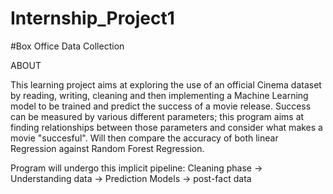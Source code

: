 # Internship_Project1
#Box Office Data Collection

ABOUT

This learning project aims at exploring the use of an official Cinema dataset by reading, writing, cleaning and then implementing a Machine Learning model to be trained and predict the success of a movie release. Success can be measured by various different parameters; this program aims at finding relationships between those parameters and consider what makes a movie "succesful". Will then compare the accuracy of both linear Regression against Random Forest Regression.

Program will undergo this implicit pipeline: Cleaning phase -> Understanding data -> Prediction Models -> post-fact data
